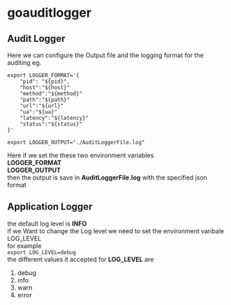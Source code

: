 # goauditlogger
## Audit Logger
Here we can configure the Output file and the logging format for the auditing
eg.
```
export LOGGER_FORMAT='{
    "pid": "${pid}",
    "host":"${host}"
    "method":"${method}"
    "path":"${path}"
    "url":"${url}"
    "ua":"${ua}"
    "latency":"${latency}"
    "status":"${status}"
}'

export LOGGER_OUTPUT="./AuditLoggerFile.log"
```
Here if we set the these two environment variables <strong><br>LOGGER_FORMAT<br>LOGGER_OUTPUT<br></strong>
then the output is save in <strong>AuditLoggerFile.log</strong> with the specified json format 

## Application Logger
the default log level is <strong>INFO</strong><br>
if we Want to change the Log level we need to set the environment varibale LOG_LEVEL
<br>
for example
<br>
```export LOG_LEVEL=debug```
<br>
the different values it accepted for <strong>LOG_LEVEL</strong> are 
1. debug
2. info
3. warn
4. error
